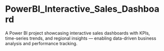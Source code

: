 # PowerBI_Interactive_Sales_Dashboard
A Power BI project showcasing interactive sales dashboards with KPIs, time-series trends, and regional insights — enabling data-driven business analysis and performance tracking.
